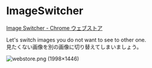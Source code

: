 # ImageSwitcher

[Image Switcher \- Chrome ウェブストア](https://chrome.google.com/webstore/detail/image-switcher/agbenbfomghnjfbelmoeplkjcflogomb)

Let's switch images you do not want to see to other one.  
見たくない画像を別の画像に切り替えてしまいましょう。

![webstore\.png \(1998×1446\)](https://raw.githubusercontent.com/starhoshi/ImageSwitcher/master/images/webstore.png)

